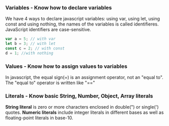 <h3>Variables - Know how to declare variables</h3>
<p>We have 4 ways to declare javascript variables: using var, using let, using const and using nothing, the names of the variables is called identifieres. JavaScript identifiers are case-sensitive.</p>

```js
var a = 5; // with var
let b = 3; // with let
const c = 2; // with const
d = 1; //with nothing
```

<h3>Values - Know how to assign values to variables</h3>
<p>In javascript, the equal sign(=) is an assignment operator, not an "equal to". The "equal to" operator is written like "==" </p>


<h3>Literals - Know basic String, Number, Object, Array literals</h3>
<p><b>String literal</b> is zero or more characters enclosed in double(") or single(') quotes. 
<b>Numeric literals</b> include integer literals in different bases as well as floating-point literals in base-10. <b></b></p>

